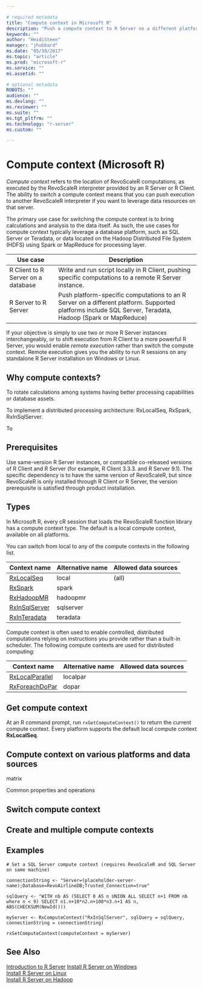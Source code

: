 ```yaml
---

# required metadata
title: "Compute context in Microsoft R"
description: "Push a compute context to R Server on a different platform for remote execution."
keywords: ""
author: "HeidiSteen"
manager: "jhubbard"
ms.date: "05/30/2017"
ms.topic: "article"
ms.prod: "microsoft-r"
ms.service: ""
ms.assetid: ""

# optional metadata
ROBOTS: ""
audience: ""
ms.devlang: ""
ms.reviewer: ""
ms.suite: ""
ms.tgt_pltfrm: ""
ms.technology: "r-server"
ms.custom: ""

---
```


# Compute context (Microsoft R)

*Compute context* refers to the location of RevoScaleR computations, as executed by the RevoScaleR interpreter provided by an R Server or R Client. The ability to switch a compute context means that you can push execution to another RevoScaleR interpreter if you want to leverage data resources on that server.

The primary use case for switching the compute context is to bring calculations and analysis to the data itself. As such, the use cases for compute context typically leverage a database platform, such as SQL Server or Teradata, or data located on the Hadoop Distributed File System (HDFS) using Spark or MapReduce for processing layer.

Use case | Description | 
---------|-------------|
R Client to R Server on a database| Write and run script locally in R Client, pushing specific computations to a remote R Server instance. |
R Server to R Server | Push platform-specific computations to an R Server on a different platform. Supported platforms include SQL Server, Teradata, Hadoop (Spark or MapReduce) |

If your objective is simply to use two or more R Server instances interchangeably, or to shift execution from R Client to a more powerful R Server, you would enable *remote execution* rather than switch the compute context. Remote execution gives you the ability to run R sessions on any standalone R Server installation on Windows or Linux. 

## Why compute contexts?

To rotate calculations among systems having better processing capabilities or database assets.

To implement a distributed processing architecture: RxLocalSeq, RxSpark, RxInSqlServer.

To 


## Prerequisites

Use same-version R Server instances, or compatible co-released versions of R Client and R Server (for example, R Client 3.3.3. and R Server 9.1). The specific dependency is to have the same version of RevoScaleR, but since RevoScaleR is only installed through R Client or R Server, the version prerequisite is satisfied through product installation.

## Types

In Microsoft R, every cR session that loads the RevoScaleR function library has a compute context type. The default is a local compute context, available on all platforms. 

You can switch from local to any of the compute contexts in the following list. 

Context name | Alternative name | Allowed data sources |
-----------|--------------------|-----------------------|
[RxLocalSeq](scaler/packagehelp/rxlocalseq)      | local     | (all) |
[RxSpark]()         | spark     |   |
[RxHadoopMR]()      | hadoopmr  |   |
[RxInSqlServer]()   | sqlserver |   |
[RxInTeradata]()    | teradata  |   |

Compute context is often used to enable controlled, distributed computations relying on instructions you provide rather than a built-in scheduler. The following compute contexts are used for distributed computing:

Context name | Alternative name | Allowed data sources |
-----------|--------------------|-----------------------|
[RxLocalParallel]() | localpar  |   |
[RxForeachDoPar]()  | dopar     |   |

## Get compute context

At an R command prompt, run `rxGetComputeContext()` to return the current compute context. Every platform supports the default local compute context **RxLocalSeq**. 

## Compute context on various platforms and data sources

matrix

Common properties and operations

## Switch compute context

## Create and multiple compute contexts

## Examples

~~~~
# Set a SQL Server compute context (requires RevoScaleR and SQL Server on same machine)

connectionString <- "Server=(placeholder-server-name);Database=RevoAirlineDB;Trusted_Connection=true"

sqlQuery <- "WITH nb AS (SELECT 0 AS n UNION ALL SELECT n+1 FROM nb where n < 9) SELECT n1.n+10*n2.n+100*n3.n+1 AS n, ABS(CHECKSUM(NewId())) 

myServer <- RxComputeContext("RxInSqlServer", sqlQuery = sqlQuery, connectionString = connectionString)   
                   
rxSetComputeContext(computeContext = myServer)
~~~~

## See Also

 [Introduction to R Server](rserver.md) 
 [Install R Server on Windows](rserver-install-windows.md)  
 [Install R Server on Linux](rserver-install-linux-server.md)  
 [Install R Server on Hadoop](rserver-install-hadoop.md)